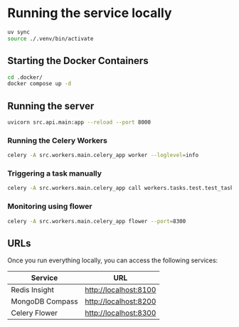 # Running the service locally

```bash
uv sync
source ./.venv/bin/activate
```

## Starting the Docker Containers

```bash
cd .docker/
docker compose up -d
```

## Running the server

```bash
uvicorn src.api.main:app --reload --port 8000
```

### Running the Celery Workers

```bash
celery -A src.workers.main.celery_app worker --loglevel=info
```

### Triggering a task manually

```bash
celery -A src.workers.main.celery_app call workers.tasks.test.test_task
```

### Monitoring using flower

```bash
celery -A src.workers.main.celery_app flower --port=8300
```

## URLs

Once you run everything locally, you can access the following services:

| Service         | URL                     |
| --------------- | ----------------------- |
| Redis Insight   | <http://localhost:8100> |
| MongoDB Compass | <http://localhost:8200> |
| Celery Flower   | <http://localhost:8300> |

